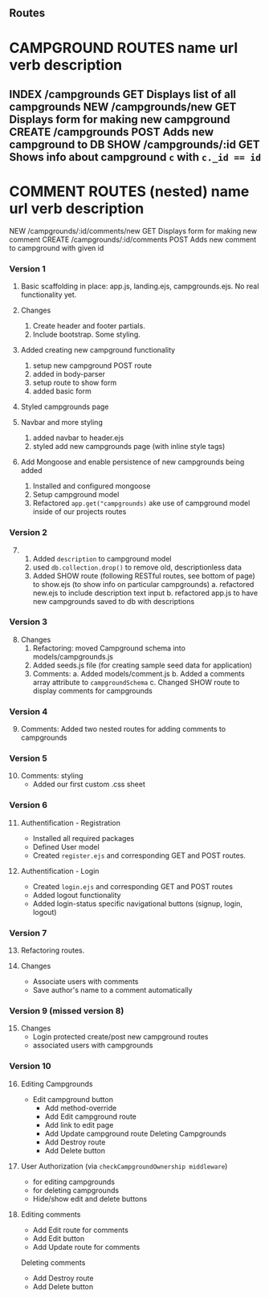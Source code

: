 Routes
------

CAMPGROUND ROUTES
name        url                                 verb           description
================================================================================================
INDEX       /campgrounds                        GET             Displays list of all campgrounds
NEW         /campgrounds/new                    GET             Displays form for making new campground
CREATE      /campgrounds                        POST            Adds new campground to DB
SHOW        /campgrounds/:id                    GET             Shows info about campground `c` with `c._id == id` 
------------------------------------------------------------------------------------------------

COMMENT ROUTES (nested)
name        url                                 verb           description
================================================================================================
NEW         /campgrounds/:id/comments/new       GET            Displays form for making new comment
CREATE      /campgrounds/:id/comments           POST           Adds new comment to campground with given id


### Version 1

1.  Basic scaffolding in place:  app.js, landing.ejs, campgrounds.ejs.  No real functionality yet.

2.  Changes
    1. Create header and footer partials.
    2. Include bootstrap.  Some styling.

3.  Added creating new campground functionality
    1. setup new campground POST route
    2. added in body-parser 
    3. setup route to show form
    4. added basic form

4. Styled campgrounds page

5. Navbar and more styling
    1. added navbar to header.ejs
    2. styled add new campgrounds page (with inline style tags)

6. Add Mongoose and enable persistence of new campgrounds being added
    1. Installed and configured mongoose
    2. Setup campground model
    3. Refactored `app.get("campgrounds)` ake use of campground model inside of our projects routes

### Version 2

7. 
    1. Added `description` to campground model
    2. used `db.collection.drop()` to remove old, descriptionless data
    3. Added SHOW route (following RESTful routes, see bottom of page) to show.ejs (to show info on particular campgrounds)
        a. refactored new.ejs to include description text input
        b. refactored app.js to have new campgrounds saved to db with descriptions

### Version 3

8. Changes
    1. Refactoring: moved Campground schema into models/campgrounds.js
    2. Added seeds.js file (for creating sample seed data for application)
    3. Comments:
        a. Added models/comment.js
        b. Added a comments array attribute to `campgroundSchema`
        c. Changed SHOW route to display comments for campgrounds

### Version 4

9. Comments:  Added two nested routes for adding comments to campgrounds

### Version 5

10. Comments: styling
    - Added our first custom .css sheet

### Version 6

11. Authentification - Registration
    - Installed all required packages
    - Defined User model
    - Created `register.ejs` and corresponding GET and POST routes.

12. Authentification - Login
    - Created `login.ejs` and corresponding GET and POST routes
    - Added logout functionality
    - Added login-status specific navigational buttons (signup, login, logout)

### Version 7

13. Refactoring routes.

14. Changes
    - Associate users with comments
    - Save author's name to a comment automatically

### Version 9 (missed version 8)

15. Changes
    - Login protected create/post new campground routes
    - associated users with campgrounds

### Version 10

16. Editing Campgrounds
    - Edit campground button
        - Add method-override
        - Add Edit campground route
        - Add link to edit page
        - Add Update campground route
    Deleting Campgrounds
        - Add Destroy route
        - Add Delete button

17. User Authorization (via `checkCampgroundOwnership middleware`)
    - for editing campgrounds
    - for deleting campgrounds
    - Hide/show edit and delete buttons

18. Editing comments
    - Add Edit route for comments
    - Add Edit button
    - Add Update route for comments

    Deleting comments
    - Add Destroy route
    - Add Delete button








    
    

